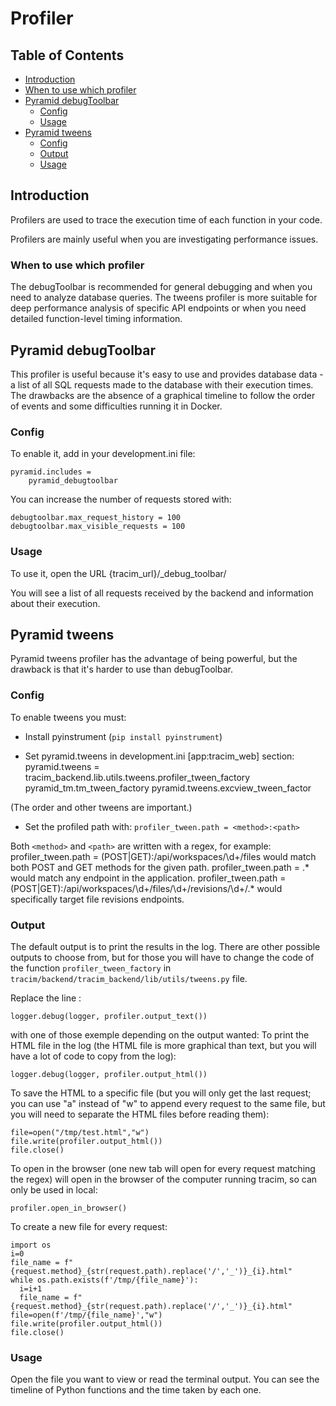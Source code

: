 # Profiler

## Table of Contents
- [Introduction](#introduction)
- [When to use which profiler](#when-to-use-which-profiler)
- [Pyramid debugToolbar](#pyramid-debugtoolbar)
  - [Config](#config)
  - [Usage](#usage)
- [Pyramid tweens](#pyramid-tweens)
  - [Config](#config-1)
  - [Output](#output)
  - [Usage](#usage-1)

## Introduction

Profilers are used to trace the execution time of each function in your code.

Profilers are mainly useful when you are investigating performance issues.

### When to use which profiler

The debugToolbar is recommended for general debugging and when you need to analyze database queries.
The tweens profiler is more suitable for deep performance analysis of specific API endpoints or when
you need detailed function-level timing information.


## Pyramid debugToolbar

This profiler is useful because it's easy to use and provides database data -
a list of all SQL requests made to the database with their execution times.
The drawbacks are the absence of a graphical timeline to follow the order of events
and some difficulties running it in Docker.

### Config

To enable it, add in your development.ini file:
```
pyramid.includes =
    pyramid_debugtoolbar
```


You can increase the number of requests stored with:
```
debugtoolbar.max_request_history = 100
debugtoolbar.max_visible_requests = 100
```

### Usage

To use it, open the URL {tracim_url}/_debug_toolbar/

You will see a list of all requests received by the backend and information about their execution.


## Pyramid tweens

Pyramid tweens profiler has the advantage of being powerful,
but the drawback is that it's harder to use than debugToolbar.

### Config

To enable tweens you must:

- Install pyinstrument (`pip install pyinstrument`)

- Set pyramid.tweens in development.ini [app:tracim_web] section:
  pyramid.tweens = tracim_backend.lib.utils.tweens.profiler_tween_factory pyramid_tm.tm_tween_factory pyramid.tweens.excview_tween_factor

(The order and other tweens are important.)

- Set the profiled path with:
  `profiler_tween.path = <method>:<path>`

Both `<method>` and `<path>` are written with a regex, for example:
  profiler_tween.path = (POST|GET):\/api\/workspaces\/\d+\/files
would match both POST and GET methods for the given path.
  profiler_tween.path = .*
would match any endpoint in the application.
  profiler_tween.path = (POST|GET):\/api\/workspaces\/\d+\/files\/\d+\/revisions\/\d+\/.*
would specifically target file revisions endpoints.

### Output

The default output is to print the results in the log.
There are other possible outputs to choose from,
but for those you will have to change the code of the function `profiler_tween_factory` in `tracim/backend/tracim_backend/lib/utils/tweens.py` file.

Replace the line :
```
logger.debug(logger, profiler.output_text())
```

with one of those exemple depending on the output wanted:
To print the HTML file in the log (the HTML file is more graphical than text, but you will have a lot of code to copy from the log):
```
logger.debug(logger, profiler.output_html())
```

To save the HTML to a specific file
(but you will only get the last request; you can use "a" instead of "w" to append every request to the same file,
but you will need to separate the HTML files before reading them):
```
file=open("/tmp/test.html","w")
file.write(profiler.output_html())
file.close()
```

To open in the browser (one new tab will open for every request matching the regex)
will open in the browser of the computer running tracim, so can only be used in local:
```
profiler.open_in_browser()
```

To create a new file for every request:
```
import os
i=0
file_name = f"{request.method}_{str(request.path).replace('/','_')}_{i}.html"
while os.path.exists(f'/tmp/{file_name}'):
  i=i+1
  file_name = f"{request.method}_{str(request.path).replace('/','_')}_{i}.html"
file=open(f'/tmp/{file_name}',"w")
file.write(profiler.output_html())
file.close()
```

### Usage

Open the file you want to view or read the terminal output.
You can see the timeline of Python functions and the time taken by each one.
